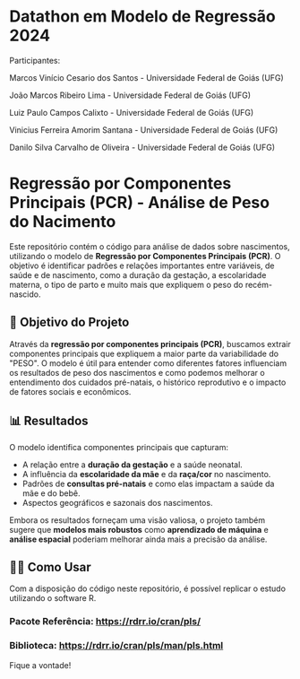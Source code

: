 # Datathon em Modelo de Regressão 2024

Participantes:

Marcos Vinício Cesario dos Santos - Universidade Federal de Goiás (UFG) 

João Marcos Ribeiro Lima - Universidade Federal de Goiás (UFG)

Luiz Paulo Campos Calixto - Universidade Federal de Goiás (UFG)

Vinicius Ferreira Amorim Santana - Universidade Federal de Goiás (UFG)

Danilo Silva Carvalho de Oliveira - Universidade Federal de Goiás (UFG)


# Regressão por Componentes Principais (PCR) - Análise de Peso do Nacimento

Este repositório contém o código para análise de dados sobre nascimentos, utilizando o modelo de **Regressão por Componentes Principais (PCR)**. O objetivo é identificar padrões e relações importantes entre variáveis, de saúde e de nascimento, como a duração da gestação, a escolaridade materna, o tipo de parto e muito mais que expliquem o peso do recém-nascido.

## 🚀 Objetivo do Projeto

Através da **regressão por componentes principais (PCR)**, buscamos extrair componentes principais que expliquem a maior parte da variabilidade do "PESO". O modelo é útil para entender como diferentes fatores influenciam os resultados de peso dos nascimentos e como podemos melhorar o entendimento dos cuidados pré-natais, o histórico reprodutivo e o impacto de fatores sociais e econômicos.

## 📊 Resultados

O modelo identifica componentes principais que capturam:

- A relação entre a **duração da gestação** e a saúde neonatal.
- A influência da **escolaridade da mãe** e da **raça/cor** no nascimento.
- Padrões de **consultas pré-natais** e como elas impactam a saúde da mãe e do bebê.
- Aspectos geográficos e sazonais dos nascimentos.

Embora os resultados forneçam uma visão valiosa, o projeto também sugere que **modelos mais robustos** como **aprendizado de máquina** e **análise espacial** poderiam melhorar ainda mais a precisão da análise.

## 🧑‍💻 Como Usar
Com a disposição do código neste repositório, é possível replicar o estudo utilizando o software R.

### Pacote Referência: https://rdrr.io/cran/pls/
### Biblioteca: https://rdrr.io/cran/pls/man/pls.html

Fique a vontade!


